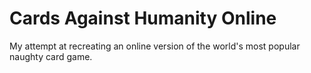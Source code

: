 # Cards Against Humanity Online

My attempt at recreating an online version of the world's most popular naughty card game.